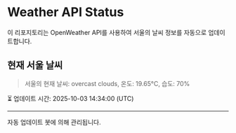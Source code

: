 
# Weather API Status

이 리포지토리는 OpenWeather API를 사용하여 서울의 날씨 정보를 자동으로 업데이트합니다.

## 현재 서울 날씨
> 서울의 현재 날씨: overcast clouds, 온도: 19.65°C, 습도: 70%

⏳ 업데이트 시간: 2025-10-03 14:34:00 (UTC)

---
자동 업데이트 봇에 의해 관리됩니다.
